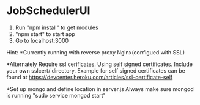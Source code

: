 # JobSchedulerUI
1. Run "npm install" to get modules
2. "npm start" to start app
3. Go to localhost:3000

Hint:
*Currently running with reverse proxy Nginx(configued with SSL)

*Alternately Require ssl cerificates. Using self signed certificates. Include your own sslcert/ directory. Example for self signed certificates can be found at https://devcenter.heroku.com/articles/ssl-certificate-self

*Set up mongo and define location in server.js
Always make sure mongod is running "sudo service mongod start"